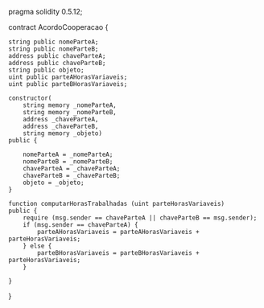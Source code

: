 pragma solidity 0.5.12;

contract AcordoCooperacao {

    
    string public nomeParteA;
    string public nomeParteB;
    address public chaveParteA;
    address public chaveParteB;
    string public objeto;
    uint public parteAHorasVariaveis;
    uint public parteBHorasVariaveis;
    
    constructor(
        string memory _nomeParteA,
        string memory _nomeParteB,
        address _chaveParteA,
        address _chaveParteB,
        string memory _objeto)
    public {
        
        nomeParteA = _nomeParteA;
        nomeParteB = _nomeParteB;
        chaveParteA = _chaveParteA;
        chaveParteB = _chaveParteB;
        objeto = _objeto;
    }
    
    function computarHorasTrabalhadas (uint parteHorasVariaveis)
    public {
        require (msg.sender == chaveParteA || chaveParteB == msg.sender);
        if (msg.sender == chaveParteA) {
            parteAHorasVariaveis = parteAHorasVariaveis + parteHorasVariaveis;
        } else {
            parteBHorasVariaveis = parteBHorasVariaveis + parteHorasVariaveis;
        }
        
    }
}
    
    
    
